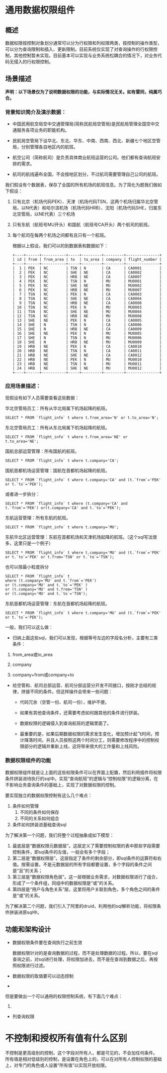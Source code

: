 # 通用数据权限组件
## 概述

数据权限按控制对象划分通常可以分为行权限和列权限两类，按控制的操作类型，可以分为查询限制和插入、更新限制。目前系统仅实现了对查询操作的行权限控制，其他控制暂未实现。目前基本可以实现与业务系统松耦合的情况下，对业务代码无侵入的行权限控制。

## 场景描述

**声明：以下场景仅为了说明数据权限的功能，与实际情况无关。如有雷同，纯属巧合。**

### 背景知识简介及演示数据：

- 中国民用航空局空中交通管理局(简称民航局空管局)是民航局管理全国空中交通服务各项业务的职能机构。
- 民航局空管局下设华北、东北、华东、中南、西南、西北、新疆七个地区空管局，分别管理各自地区内的航班。
- 航空公司（简称航司）是负责具体商业航班运营的公司。他们都有查询航班安排的需求。

- 航司的航线遍布全国，不会按地区划分，不过航司需要管理自己公司的航班。

我们假设有个数据表，保存了全国的所有机场的航班信息。为了简化为题我们做如下假设：

1. 只有北京（机场代码PEK）、天津（机场代码TSN，这两个机场归属华北空管局，以N代表）和哈尔滨机场（机场代码HRB）、沈阳（机场代码SHE，归属东北空管局，以NE代表）三个机场

2. 只有东航（航班号MU开头）和国航（航班号CA开头）两个航司的航班。

3. 每个航司在每两个机场之间都有且只有一个航班。

   根据以上假设，我们可以的到数据表和数据如下：

   ```
   +----+------+-----------+-----+---------+---------+---------------+
   | id | from | from_area | to  | to_area | company | flight_number |
   +----+------+-----------+-----+---------+---------+---------------+
   |  1 | PEK  | NC        | TSN | N       | CA      | CA0001        |
   |  2 | PEK  | NC        | SHE | NE      | CA      | CA0002        |
   |  3 | PEK  | NC        | HRB | NE      | CA      | CA0007        |
   |  4 | PEK  | NC        | TSN | N       | MU      | MU0001        |
   |  5 | PEK  | NC        | SHE | NE      | MU      | MU0002        |
   |  6 | PEK  | NC        | HRB | NE      | MU      | MU0007        |
   |  7 | TSN  | NC        | PEK | N       | CA      | CA0003        |
   |  8 | TSN  | NC        | SHE | NE      | CA      | CA0004        |
   |  9 | TSN  | NC        | HRB | NE      | CA      | CA0008        |
   | 10 | TSN  | NC        | PEK | N       | MU      | MU0003        |
   | 11 | TSN  | NC        | SHE | NE      | MU      | MU0004        |
   | 12 | TSN  | NC        | HRB | NE      | MU      | MU0008        |
   | 13 | SHE  | NE        | PEK | N       | CA      | CA0005        |
   | 14 | SHE  | N         | TSN | N       | CA      | CA0006        |
   | 15 | SHE  | N         | HRB | NE      | CA      | CA0009        |
   | 16 | SHE  | NE        | PEK | N       | MU      | MU0005        |
   | 17 | SHE  | N         | TSN | N       | MU      | MU0006        |
   | 18 | SHE  | N         | HRB | NE      | MU      | MU0009        |
   | 19 | HRB  | NE        | PEK | N       | CA      | CA0010        |
   | 20 | HRB  | NE        | TSN | N       | CA      | CA0011        |
   | 21 | HRB  | NE        | SHE | NE      | CA      | CA0012        |
   | 22 | HRB  | NE        | PEK | N       | MU      | MU0010        |
   | 23 | HRB  | NE        | TSN | N       | MU      | MU0011        |
   | 24 | HRB  | NE        | SHE | NE      | MU      | MU0012        |
   +----+------+-----------+-----+---------+---------+---------------+
   ```
   
   

### 应用场景描述：

现假设有如下人员需要查看这些数据：

华北空管局员工：所有从华北局属下机场起降的航班。

```
SELECT * FROM `flight_info` t where t.from_area='N' or t.to_area='N';
```

东北空管局员工：所有从东北局属下机场起降的航班。

```
SELECT * FROM `flight_info` t where t.from_area='NE' or t.to_area='NE';
```

国航总部运营管理：所有国航的航班。

```
SELECT * FROM `flight_info` t where t.company='CA';
```

国航首都机场运营管理：国航在首都机场起降的航班。

```
SELECT * FROM `flight_info` t where t.company='CA' and (t.`from`='PEK' or t.`to`='PEK');
```

或者进一步拆分：

```
SELECT * FROM `flight_info` t where (t.company='CA' and t.`from`='PEK') or(t.company='CA' and t.`to`='PEK');
```

东航运营管理：所有东航的航班。

```
SELECT * FROM `flight_info` t where t.company='MU';
```

东航华北区运营管理：东航在首都机场和天津机场起降的航班。（这个sql写法很多，这里只是一个例子）

```
SELECT * FROM `flight_info` t where t.company='MU' and (t.`from`='PEK' or t.`to`='PEK' or t.from='TSN' or t.`to`='TSN');
```

也可以按最小粒度拆分

```
SELECT * FROM `flight_info` t 
where (t.company='MU' and t.`from`='PEK')
or (t.company='MU' and t.`to`='PEK' )
or (t.company='MU' and t.from='TSN' )
or (t.company='MU' and t.`to`='TSN');
```

东航首都机场运营管理：东航在首都机场起降的航班。

```
SELECT * FROM `flight_info` t where t.company='MU' and (t.`from`='PEK' or t.`to`='PEK');
```

一般，我们可以这么做：

- 归纳上面这些sql，我们可以发现，根据等号左边的字段名分析，主要有三类条件：

1. from_area或to_area 

1. company 

1. company+from或company+to 

- 给空管和、航司总部运营、航司分部运营分开发不同接口，按刚才总结的规律，拼接不同的条件。但这样操作会带来一些问题：
  - 代码冗余（空管一份、航司一份），维护不便。
  - 如果有其他查询条件，还需要考虑如何跟其他的条件进行拼装。
  - 数据权限的逻辑侵入到查询航班的逻辑里面了。

  - 最重要的是，如果后期数据权限的需求发生变化，增加预计起飞时间，预计降落时间，并且人员按照这两个时间分工，则需要修改程序中的控制权限部分的逻辑并重新上线，这将带来很大的工作量和上线风险。

### 数据权限组件的功能

数据权限组件就是让上面的这些权限条件可以在界面上配置，然后利用插件将权限条件拼装进待执行的sql中。实现“查询航班”的逻辑与“控制权限”的逻辑分离，在不影响业务查询条件的基础上，实现了对数据权限的控制。

要实现独立的数据权限控制有这么几个难点：              

1. 条件如何管理
   1. 不同的条件如何保存
   2. 不同的关系如何组合
2. 条件如何拼装进基础查询sql

为了解决第一个问题，我们将整个过程抽象成如下模型：

1. 最底层是“数据权限元数据层”。这层定义了需要控制权限的表中那些字段需要控制条件，即sql条件的左值，一般会有多个字段；
2. 第二层是“数据权限层”。这层指定了条件的剩余部分，即sql条件的运算符和右值。按需设置，不是元数据层的所有字段都要设置，多个字段的条件之间是“且”的关系；
3. 第三层是“数据权限角色层”。这一层根据业务需求，对数据权限进行了组合，形成了一个条件组，同组中的数据权限是“或”的关系。
4. 第四层是“用户与角色关系”层，这里将用户关联到角色，多个角色之间的条件是“或”的关系。

为了解决第二个问题，我们引入了阿里的druid，利用他的sql解析功能，将权限条件拼装进原sql中。

## 功能和架构设计

- 数据权限条件要在查询执行之前生效

  数据权限针对的是查询数据的过程，而不是处理数据的过程。所以，要在sql查询之前，对sql进行处理，将权限加进去，而不是在查询到数据之后，再按照权限进行过滤。

- 数据权限的取值要可以动态控制

- 

  

  但是要做出一个可以通用的权限控制系统，有下面几个难点：
  
  1. 

- 列查询权限

# 不控制和授权所有值有什么区别
不控制是更高级别的控制，这个字段对所有人，都是可见的，不会加任何条件。
所有值是相对低级别的控制，是设置在角色上的，可以在对所有人控制权限的基础上，对专门的角色或人设置“所有值”以实现开放权限。

